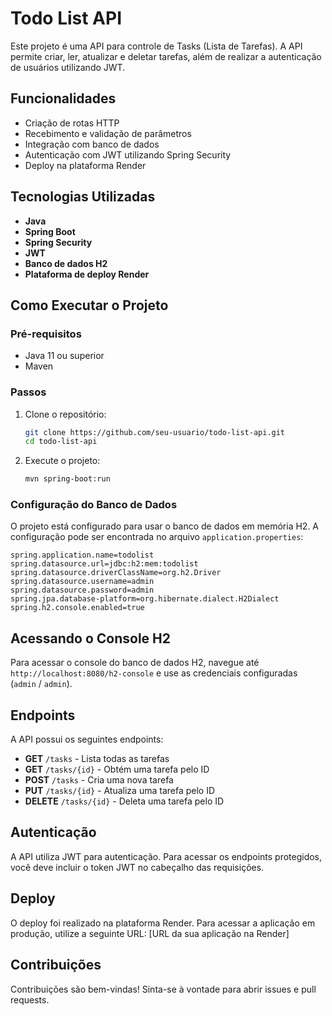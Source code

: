 
# Todo List API

Este projeto é uma API para controle de Tasks (Lista de Tarefas). A API permite criar, ler, atualizar e deletar tarefas, além de realizar a autenticação de usuários utilizando JWT.

## Funcionalidades

- Criação de rotas HTTP
- Recebimento e validação de parâmetros
- Integração com banco de dados
- Autenticação com JWT utilizando Spring Security
- Deploy na plataforma Render

## Tecnologias Utilizadas

- **Java**
- **Spring Boot**
- **Spring Security**
- **JWT**
- **Banco de dados H2**
- **Plataforma de deploy Render**

## Como Executar o Projeto

### Pré-requisitos

- Java 11 ou superior
- Maven

### Passos

1. Clone o repositório:

    ```bash
    git clone https://github.com/seu-usuario/todo-list-api.git
    cd todo-list-api
    ```

2. Execute o projeto:

    ```bash
    mvn spring-boot:run
    ```

### Configuração do Banco de Dados

O projeto está configurado para usar o banco de dados em memória H2. A configuração pode ser encontrada no arquivo `application.properties`:

```properties
spring.application.name=todolist
spring.datasource.url=jdbc:h2:mem:todolist
spring.datasource.driverClassName=org.h2.Driver
spring.datasource.username=admin
spring.datasource.password=admin
spring.jpa.database-platform=org.hibernate.dialect.H2Dialect
spring.h2.console.enabled=true
```

## Acessando o Console H2

Para acessar o console do banco de dados H2, navegue até `http://localhost:8080/h2-console` e use as credenciais configuradas (`admin` / `admin`).

## Endpoints

A API possui os seguintes endpoints:

- **GET** `/tasks` - Lista todas as tarefas
- **GET** `/tasks/{id}` - Obtém uma tarefa pelo ID
- **POST** `/tasks` - Cria uma nova tarefa
- **PUT** `/tasks/{id}` - Atualiza uma tarefa pelo ID
- **DELETE** `/tasks/{id}` - Deleta uma tarefa pelo ID

## Autenticação

A API utiliza JWT para autenticação. Para acessar os endpoints protegidos, você deve incluir o token JWT no cabeçalho das requisições.

## Deploy

O deploy foi realizado na plataforma Render. Para acessar a aplicação em produção, utilize a seguinte URL: [URL da sua aplicação na Render]

## Contribuições

Contribuições são bem-vindas! Sinta-se à vontade para abrir issues e pull requests.


